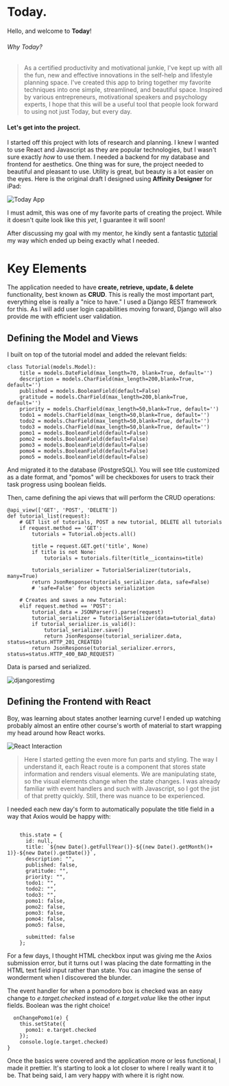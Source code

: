 # Today.

Hello, and welcome to **__Today__**!

###### Why Today?

> As a certified productivity and motivational junkie, I've kept up with all the fun, new and effective innovations in the self-help and lifestyle planning space. I've created this app to bring together my favorite techniques into one simple, streamlined, and beautiful space. Inspired by various entrepreneurs, motivational speakers and psychology experts, I hope that this will be a useful tool that people look forward to using not just Today, but every day.


#### Let's get into the project.

I started off this project with lots of research and planning. I knew I wanted to use React and Javascript as they are popular technologies, but I wasn't sure exactly *how* to use them. I needed a backend for my database and frontend for aesthetics. One thing was for sure, the project needed to beautiful and pleasant to use. Utility is great, but beauty is a lot easier on the eyes. Here is the original draft I designed using **Affinity Designer** for iPad:

![Today App](https://user-images.githubusercontent.com/96015952/210155083-e49c12ec-7ee0-40bd-8be8-e35af60ddfa6.jpg)

I must admit, this was one of my favorite parts of creating the project. While it doesn't quite look like this *yet*, I guarantee it will soon!

After discussing my goal with my mentor, he kindly sent a fantastic [tutorial](https://www.bezkoder.com/django-react-axios-rest-framework/) my way which ended up being exactly what I needed.

# Key Elements

The application needed to have **create, retrieve, update, & delete** functionality, best known as **CRUD**. This is really the most important part, everything else is really a "nice to have." I used a Django REST framework for this. As I will add user login capabilities moving forward, Django will also provide me with efficient user validation.

## Defining the Model and Views

I built on top of the tutorial model and added the relevant fields:

```
class Tutorial(models.Model):
    title = models.DateField(max_length=70, blank=True, default='')
    description = models.CharField(max_length=200,blank=True, default='')
    published = models.BooleanField(default=False)
    gratitude = models.CharField(max_length=200,blank=True, default='')
    priority = models.CharField(max_length=50,blank=True, default='')
    todo1 = models.CharField(max_length=50,blank=True, default='')
    todo2 = models.CharField(max_length=50,blank=True, default='')
    todo3 = models.CharField(max_length=50,blank=True, default='')
    pomo1 = models.BooleanField(default=False)
    pomo2 = models.BooleanField(default=False)
    pomo3 = models.BooleanField(default=False)
    pomo4 = models.BooleanField(default=False)
    pomo5 = models.BooleanField(default=False)
```

And migrated it to the database (PostgreSQL). You will see title customized as a date format, and "pomos" will be checkboxes for users to track their task progress using boolean fields.

Then, came defining the api views that will perform the CRUD operations:

```
@api_view(['GET', 'POST', 'DELETE'])
def tutorial_list(request):
    # GET list of tutorials, POST a new tutorial, DELETE all tutorials
    if request.method == 'GET':
        tutorials = Tutorial.objects.all()

        title = request.GET.get('title', None)
        if title is not None:
            tutorials = tutorials.filter(title__icontains=title)

        tutorials_serializer = TutorialSerializer(tutorials, many=True)
        return JsonResponse(tutorials_serializer.data, safe=False)
        # 'safe=False' for objects serialization

    # Creates and saves a new Tutorial:
    elif request.method == 'POST':
        tutorial_data = JSONParser().parse(request)
        tutorial_serializer = TutorialSerializer(data=tutorial_data)
        if tutorial_serializer.is_valid():
            tutorial_serializer.save()
            return JsonResponse(tutorial_serializer.data, status=status.HTTP_201_CREATED)
        return JsonResponse(tutorial_serializer.errors, status=status.HTTP_400_BAD_REQUEST)
```

Data is parsed and serialized.

![djangorestimg](https://user-images.githubusercontent.com/96015952/210155484-583407e0-4509-4871-bff7-c667b547d73a.png)


## Defining the Frontend with React

Boy, was learning about states another learning curve! I ended up watching probably almost an entire other course's worth of material to start wrapping my head around how React works.

![React Interaction](https://www.bezkoder.com/wp-content/uploads/2020/03/react-crud-example-web-api-components.png)

 > Here I started getting the even more fun parts and styling. The way I understand it, each React route is a component that stores state information and renders visual elements. We are manipulating state, so the visual elements change when the state changes. I was already familiar with event handlers and such with Javascript, so I got the jist of that pretty quickly. Still, there was nuance to be experienced.

I needed each new day's form to automatically populate the title field in a way that Axios would be happy with:

```

    this.state = {
      id: null,
      title: `${new Date().getFullYear()}-${(new Date().getMonth()+ 1)}-${new Date().getDate()}`,
      description: "",
      published: false,
      gratitude: "",
      priority: "",
      todo1: "",
      todo2: "",
      todo3: "",
      pomo1: false,
      pomo2: false,
      pomo3: false,
      pomo4: false,
      pomo5: false,

      submitted: false
    };
```

For a few days, I thought HTML checkbox input was giving me the Axios submission error, but it turns out I was placing the date formatting in the HTML text field input rather than state. You can imagine the sense of wonderment when I discovered the blunder.

The event handler for when a pomodoro box is checked was an easy change to *e.target.checked* instead of *e.target.value* like the other input fields. Boolean was the right choice!

```
  onChangePomo1(e) {
    this.setState({
      pomo1: e.target.checked
    });
    console.log(e.target.checked)
}
```

Once the basics were covered and the application more or less functional, I made it prettier. It's starting to look a lot closer to where I really want it to be. That being said, I am very happy with where it is right now.
